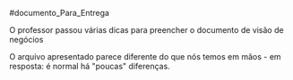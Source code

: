 #documento_Para_Entrega

O professor passou várias dicas para preencher o documento de visão de negócios

 O arquivo apresentado parece diferente do que nós temos em mãos - em resposta: é normal há "poucas" diferenças.

